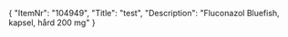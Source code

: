 {
  "ItemNr": "104949",
  "Title": "test",
  "Description": "Fluconazol Bluefish, kapsel, hård 200 mg"
}